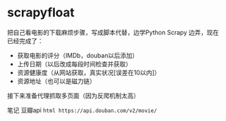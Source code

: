 # scrapyfloat

把自己看电影的下载麻烦步骤，写成脚本代替，边学Python Scrapy 边弄，现在已经完成了：

- 获取电影的评分（IMDb，douban以后添加）
- 上传日期（以后改成每段时间检查并获取）
- 资源健康度（从网站获取，真实状况[误差在10以内]）
- 资源地址（也可以是磁力链）

接下来准备代理抓取多页面（因为反爬机制太高）

笔记 豆瓣api
```html https://api.douban.com/v2/movie/```
